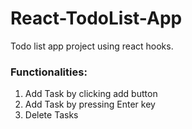 # React-TodoList-App
Todo list app project using react hooks.

<h3>Functionalities:</h3>
<ol>
  <li> Add Task by clicking add button</li>
  <li> Add Task by pressing Enter key</li>
  <li> Delete Tasks</li>
 </ol>
 